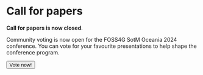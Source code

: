 # Call for papers

**Call for papers is now closed**.

Community voting is now open for the FOSS4G SotM Oceania 2024 conference. You can vote for your favourite presentations to help shape the conference program.

<button target="https://talks.osgeo.org/foss4g-sotm-oceania-2024/p/voting/signup/">
    Vote now!
</button>

<!--
Presentations and Workshops are the beating heart of the FOSS4G SotM Oceania conference. They offer a platform for experts to share ground-breaking research, innovative ideas, and practical solutions. By attending presentations, attendees gain valuable insights into the latest developments in the FOSS4G arena, learn from leading professionals, and spark inspiration for attendees own work. They also foster discussion and debate, allowing attendees to connect with colleagues, ask questions, and exchange perspectives, propelling the entire FOSS4G SotM Oceania community forward.

<button target="https://talks.osgeo.org/foss4g-sotm-oceania-2024/cfp">
    Submit your Presentation or Workshop
</button>

**All applications must be received by midnight Monday 15th July 2024, AEDT (Australian Eastern Daylight Time)**

## Presentations

We want you to share your fascinating stories about open source geospatial, open data, and open street map in Oceania. We're looking for a diverse range of presenters including: women, people from a variety of ethnic backgrounds, young and old, urban and rural. To achieve this goal we need you to accept the challenge and put yourself forward, the community can't wait to hear what you have to say!

Time slots come in 20 minute conference presentations or 5 minute lightning talks during the main conference days held on Wednesday 6th November 2024 and Thursday 7th November 2024.

<button target="https://talks.osgeo.org/foss4g-sotm-oceania-2024/cfp">
    Submit your Presentation
</button>

**All applications must be received by midnight Monday 15th July 2024, AEDT (Australian Eastern Daylight Time)**

## Workshops

If you're passionate about a topic and you're skillful at conveying your hands-on knowledge and experience to others, this is for you! We are aiming to offer a diverse range of workshops for a variety of skill levels.

The workshops are half day (4 hr) morning or afternoon time slots, held in a classroom setting and have a capacity of 18-32 participants. Held during our Tuesday 5th November 2024 workshop day, workshops can be up to 4 hours long.

<button target="https://talks.osgeo.org/foss4g-sotm-oceania-2024/cfp">
    Submit your Workshop
</button>

**All applications must be received by midnight Monday 15th July 2024, AEDT (Australian Eastern Daylight Time)**

## Tips for speakers

The OSGeo community is characterized for its dynamic way of growing and we are proud of welcoming a variety of voices and ideas. If you are considering sending a proposal to our call for papers, consider the following:

- FOSS4G’s backbone is free and open source, so make sure you clearly indicate what is (are) the open source project(s) essential in your talk
- If you present new developments or a completely new open source project, make sure you point to its repository(ies) so people can follow up.
- Topics should be either from Oceania residents, or on projects that concern or can align with Oceania.
- When filling in your submission, please let us know your relationship with Oceania e.g. I live in Oceania

## Inspiration

Check out our videos of [past presentations](https://www.youtube.com/@foss4g-sotm-oceania) for inspiration.

## What we expect from you as a speaker

We believe in equality, so all presenters have the same exact amount of time to present their work, according to their contribution type. Please consider that when preparing your slides and be mindful about the time.
And last, but not least, the success of this event lies in the responsible actions of all participants and organizers alike. If after you have confirmed participation, you or the co-authors are no longer able to present, please let us know as soon as possible. -->
